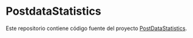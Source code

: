 PostdataStatistics
==================


Este repositorio contiene código fuente del proyecto [PostDataStatistics](http://www.postdata-statistics.com).
